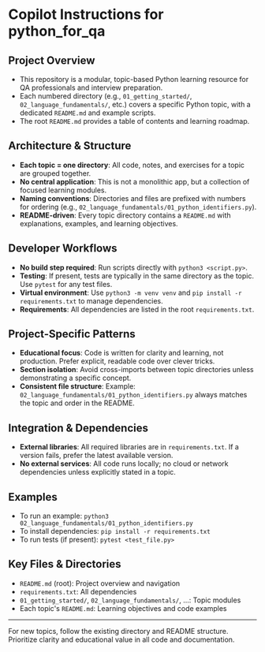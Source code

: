 # Copilot Instructions for python_for_qa

## Project Overview
- This repository is a modular, topic-based Python learning resource for QA professionals and interview preparation.
- Each numbered directory (e.g., `01_getting_started/`, `02_language_fundamentals/`, etc.) covers a specific Python topic, with a dedicated `README.md` and example scripts.
- The root `README.md` provides a table of contents and learning roadmap.

## Architecture & Structure
- **Each topic = one directory**: All code, notes, and exercises for a topic are grouped together.
- **No central application**: This is not a monolithic app, but a collection of focused learning modules.
- **Naming conventions**: Directories and files are prefixed with numbers for ordering (e.g., `02_language_fundamentals/01_python_identifiers.py`).
- **README-driven**: Every topic directory contains a `README.md` with explanations, examples, and learning objectives.

## Developer Workflows
- **No build step required**: Run scripts directly with `python3 <script.py>`.
- **Testing**: If present, tests are typically in the same directory as the topic. Use `pytest` for any test files.
- **Virtual environment**: Use `python3 -m venv venv` and `pip install -r requirements.txt` to manage dependencies.
- **Requirements**: All dependencies are listed in the root `requirements.txt`.

## Project-Specific Patterns
- **Educational focus**: Code is written for clarity and learning, not production. Prefer explicit, readable code over clever tricks.
- **Section isolation**: Avoid cross-imports between topic directories unless demonstrating a specific concept.
- **Consistent file structure**: Example: `02_language_fundamentals/01_python_identifiers.py` always matches the topic and order in the README.

## Integration & Dependencies
- **External libraries**: All required libraries are in `requirements.txt`. If a version fails, prefer the latest available version.
- **No external services**: All code runs locally; no cloud or network dependencies unless explicitly stated in a topic.

## Examples
- To run an example: `python3 02_language_fundamentals/01_python_identifiers.py`
- To install dependencies: `pip install -r requirements.txt`
- To run tests (if present): `pytest <test_file.py>`

## Key Files & Directories
- `README.md` (root): Project overview and navigation
- `requirements.txt`: All dependencies
- `01_getting_started/`, `02_language_fundamentals/`, ...: Topic modules
- Each topic's `README.md`: Learning objectives and code examples

---

For new topics, follow the existing directory and README structure. Prioritize clarity and educational value in all code and documentation.
